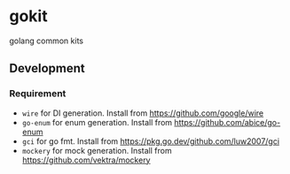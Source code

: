 # gokit
golang common kits

## Development


### Requirement
- `wire` for DI generation. Install from https://github.com/google/wire
- `go-enum` for enum generation. Install from https://github.com/abice/go-enum
- `gci` for go fmt. Install from https://pkg.go.dev/github.com/luw2007/gci
- `mockery` for mock generation. Install from https://github.com/vektra/mockery
